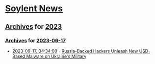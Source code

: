 # [Soylent News](../../../README.md)

## [Archives](../../index.md) for [2023](../index.md)

### [Archives](../../index.md) for [2023-06-17](index.md)

* [2023-06-17, 04:34:00](https://soylentnews.org/article.pl?sid=23/06/16/0542221&from=rss) - [Russia-Backed Hackers Unleash New USB-Based Malware on Ukraine's Military](https://soylentnews.org/article.pl?sid=23/06/16/0542221&from=rss)
